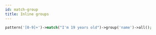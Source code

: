 ```yaml
---
id: match-group
title: Inline groups
---
```


```php
pattern('[0-9]+')->match("I'm 19 years old")->group('name')->all();
```
